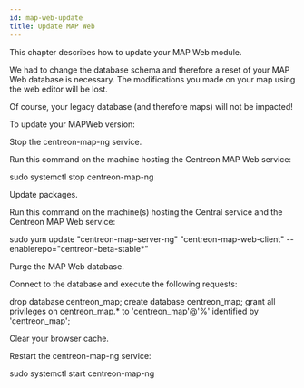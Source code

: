 ```yaml
---
id: map-web-update
title: Update MAP Web
---
```


This chapter describes how to update your MAP Web module.

We had to change the database schema and therefore a reset of your MAP Web database is necessary. The modifications you made on your map using the web editor will be lost.

Of course, your legacy database (and therefore maps) will not be impacted!

To update your MAPWeb version:

Stop the centreon-map-ng service.

Run this command on the machine hosting the Centreon MAP Web service:
 

sudo systemctl stop centreon-map-ng
 

Update packages.

Run this command on the machine(s) hosting the Central service and the Centreon MAP Web service:
 

sudo yum update "centreon-map-server-ng" "centreon-map-web-client" --enablerepo="centreon-beta-stable\*"
 

Purge the MAP Web database.

Connect to the database and execute the following requests:
 

drop database centreon_map; create database centreon_map; grant all privileges on centreon_map.* to 'centreon_map'@'%' identified by 'centreon_map';
 

Clear your browser cache.
 

Restart the centreon-map-ng service:
 

sudo systemctl start centreon-map-ng
 

